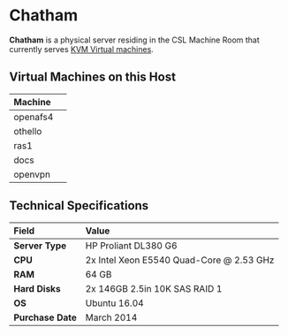 # Chatham

**Chatham** is a physical server residing in the CSL Machine Room that currently serves [KVM Virtual machines](../../technologies/virtualization-stack/).

## Virtual Machines on this Host

| Machine |  |
| :--- | :--- |
| openafs4 |  |
| othello |  |
| ras1 |  |
| docs |  |
| openvpn |  |

## Technical Specifications

| **Field** | Value |
| :--- | :--- |
| **Server Type** | HP Proliant DL380 G6 |
| **CPU** | 2x Intel Xeon E5540 Quad-Core @ 2.53 GHz |
| **RAM** | 64 GB |
| **Hard Disks** | 2x 146GB 2.5in 10K SAS RAID 1 |
| **OS** | Ubuntu 16.04 |
| **Purchase Date** | March 2014 |


